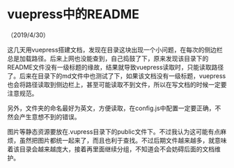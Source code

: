 # vuepress中的README

（2019/4/30）

这几天用vuepress搭建文档，发现在目录这块出现一个小问题，在每次的侧边栏总是加载路径。后来上网也没能查到，自己捣鼓了下，原来发现该目录下的README文件没有一级标题的缘故，结果就导致vuepress读取时，只能读取路径了。后来在目录下的md文件中也测试了下，如果该文档没有一级标题，vuepress也会将路径读取到侧边栏上，甚至可能读取不到文件，所以在写文档的时候一定要注意规范。

另外，文件夹的命名最好为英文，方便读取，在config.js中配置一定要正确，不然会产生意想不到的错误。

图片等静态资源要放在.vupress目录下的public文件下。不过我认为这可能有点麻烦，虽然把图片都统一起来了，而且也利于查找。不过后期文件越来越多，就意味着该目录会越来越庞大，接着再里面继续分组，不知道会不会妨碍后面的文档维护。